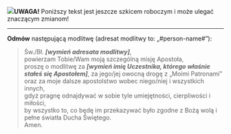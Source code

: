 <span class="challenge-success-status-icon-todo"><img class="svg-image" src="/files/resources/svg/cone-striped.svg" /></span>**UWAGA!** Poniższy tekst jest jeszcze szkicem roboczym i może ulegać znaczącym zmianom!

---
**Odmów** następującą modlitwę (adresat modlitwy to: „#person-name#”):
> Św./Bł. _**[wymień adresata modlitwy]**_,  
> powierzam Tobie/Wam moją szczególną misję Apostoła,  
> proszę o modlitwę za _**[wymień imię Uczestnika, którego właśnie stałeś się Apostołem]**_, za jego/jej owocną drogę z „Moimi Patronami”  
> oraz za moje dalsze apostolstwo wobec niego/niej i wszystkich innych,  
> gdyż pragnę odnajdywać w sobie tyle umiejętności, cierpliwości i miłości,  
> by wszystko to, co będę im przekazywać było zgodne z Bożą wolą i pełne światła Ducha Świętego.  
> Amen.
